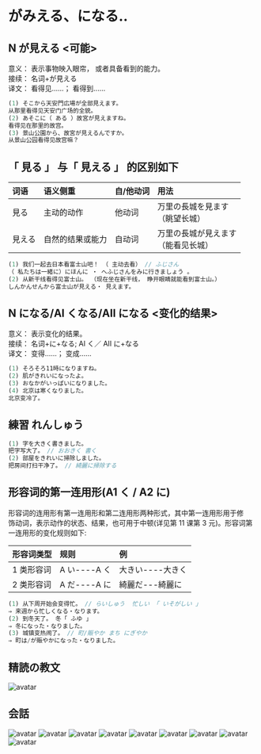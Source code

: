 # がみえる、になる..

## N が見える <可能>

意义： 表示事物映入眼帘， 或者具备看到的能力。  
接续： 名词+が見える  
译文： 看得见......； 看得到......

```ts
(1) そこから天安門広場が全部見えます。
从那里看得见天安门广场的全貌。
(2) あそこに（ ある ）故宮が見えますね。
看得见在那里的故宫。
(3) 景山公園から、故宮が見えるんですか。
从景山公园看得见故宫嘛？
```

## 「 見る 」 与「 見える 」 的区别如下

| 词语   | 语义侧重         | 自/他动词 | 用法                                   |
| :----- | :--------------- | :-------- | :------------------------------------- |
| 見る   | 主动的动作       | 他动词    | 万里の長城を見ます<br>（眺望长城）     |
| 見える | 自然的结果或能力 | 自动词    | 万里の長城が見えます<br>（能看见长城） |

```ts
(1) 我们一起去日本看富士山吧！ （ 主动去看） // ふじさん
（ 私たちは一緒に）にほんに ・ へふじさんをみに行きましょう 。
(2) 从新干线看得见富士山。 （现在坐在新干线， 睁开眼睛就能看到富士山。）
しんかんせんから富士山が見える・ 見えます。
```

## N になる/AI くなる/AII になる <变化的结果>

意义： 表示变化的结果。  
接续： 名词+に+なる; AI く／ AII に+なる  
译文： 变得......； 变成......

```ts
(1) そろそろ11時になりますね。
(2) 肌がきれいになったよ。
(3) おなかがいっぱいになりました。
(4) 北京は寒くなりました。
北京变冷了。
```

## 練習 れんしゅう

```ts
(1) 字を大きく書きました。
把字写大了。 // おおきく 書く
(2) 部屋をきれいに掃除しました。
把房间打扫干净了。 // 綺麗に掃除する
```

## 形容词的第一连用形(A1 く / A2 に)

形容词的连用形有第一连用形和第二连用形两种形式，其中第一连用形用于修  
饰动词，表示动作的状态、结果，也可用于中顿(详见第 11 课第 3 元)。形容词第  
一连用形的变化规则如下:

| 形容词类型 | 规则         | 例               |
| :--------- | :----------- | :--------------- |
| 1 类形容词 | A い----A く | 大きい----大きく |
| 2 类形容词 | A だ----A に | 綺麗だ---綺麗に  |

```ts
(1) 从下周开始会变得忙。 // らいしゅう  忙しい 「 いそがしい 」
⇒ 来週から忙しくなる・なります。
(2) 到冬天了。 冬「 ふゆ 」
⇒ 冬になった・なりました。
(3) 城镇变热闹了。 // 町/賑やか まち にぎやか
⇒ 町は/が賑やかになった・なりました。
```
## 精読の教文
![avatar](../images/7-1-3.png)

## 会話

![avatar](../images/7-1-かいわ-1.png)
![avatar](../images/7-1-かいわ-2.png)
![avatar](../images/7-1-かいわ-3.png)
![avatar](../images/7-1-かいわ-4.png)
![avatar](../images/7-1-かいわ-5.png)
![avatar](../images/7-1-かいわ-6.png)
![avatar](../images/7-1-かいわ-7.png)
![avatar](../images/7-1-かいわ-8.png)
![avatar](../images/7-1-かいわ-9.png)